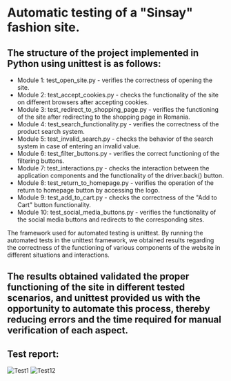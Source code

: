 Automatic testing of a "Sinsay" fashion site.
==============================================================================================================================

The structure of the project implemented in Python using unittest is as follows:
--------------------------------
* Module 1: test_open_site.py - verifies the correctness of opening the site. 
* Module 2: test_accept_cookies.py - checks the functionality of the site on different browsers after accepting cookies. 
* Module 3: test_redirect_to_shopping_page.py - verifies the functioning of the site after redirecting to the shopping page in Romania. 
* Module 4: test_search_functionality.py - verifies the correctness of the product search system. 
* Module 5: test_invalid_search.py - checks the behavior of the search system in case of entering an invalid value. 
* Module 6: test_filter_buttons.py - verifies the correct functioning of the filtering buttons. 
* Module 7: test_interactions.py - checks the interaction between the application components and the functionality of the driver.back() button. 
* Module 8: test_return_to_homepage.py - verifies the operation of the return to homepage button by accessing the logo. 
* Module 9: test_add_to_cart.py - checks the correctness of the "Add to Cart" button functionality.
* Module 10: test_social_media_buttons.py - verifies the functionality of the social media buttons and redirects to the corresponding sites.
  
The framework used for automated testing is unittest. By running the automated tests in the unittest framework, we obtained results regarding the correctness of the functioning of various components of the website in different situations and interactions.


The results obtained validated the proper functioning of the site in different tested scenarios, and unittest provided us with the opportunity to automate this process, thereby reducing errors and the time required for manual verification of each aspect.
--------------------------------

Test report:
--------------------------------

![Test1](https://github.com/AndreiMihaiC/Unittest/assets/120325527/fda7aabc-3830-4705-a001-773a65c029d6)
![Test12](https://github.com/AndreiMihaiC/Unittest/assets/120325527/2783bcac-dab5-4f0e-98c1-d4e7f7288d0c)


